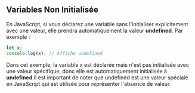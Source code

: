 ## Variables Non Initialisée 
 En JavaScript, si vous déclarez une variable sans l'initialiser explicitement avec une valeur, elle prendra automatiquement la valeur **undefined**. Par exemple :  
 ````js
 let x;
 console.log(x); // Affiche undefined
 ````  
 Dans cet exemple, la variable x est déclarée mais n'est pas initialisée avec une valeur spécifique, donc elle est automatiquement initialisée à **undefined**.Il est important de noter que undefined est une valeur spéciale en JavaScript qui est utilisée pour représenter l'absence de valeur.  
